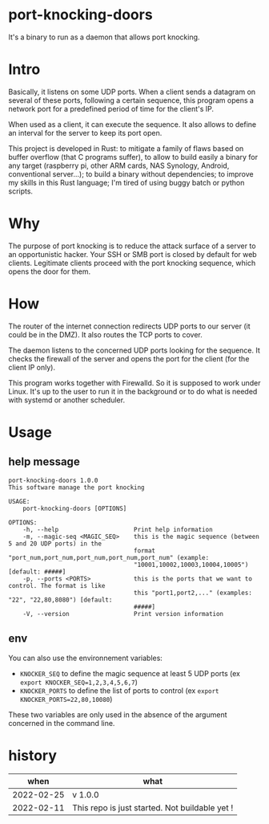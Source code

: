 # port-knocking-doors
It's a binary to run as a daemon that allows port knocking.

# Intro
Basically, it listens on some UDP ports.
When a client sends a datagram on several of these ports, following a certain sequence, this program opens a network port for a predefined period of time for the client's IP.

When used as a client, it can execute the sequence. It also allows to define an interval for the server to keep its port open. 


This project is developed in Rust: to mitigate a family of flaws based on buffer overflow (that C programs suffer), to allow to build easily a binary for any target (raspberry pi, other ARM cards, NAS Synology, Android, conventional server...); to build a binary without dependencies; to improve my skills in this Rust language; I'm tired of using buggy batch or python scripts.

# Why
The purpose of port knocking is to reduce the attack surface of a server to an opportunistic hacker. Your SSH or SMB port is closed by default for web clients. Legitimate clients proceed with the port knocking sequence, which opens the door for them.

# How
The router of the internet connection redirects UDP ports to our server (it could be in the DMZ). It also routes the TCP ports to cover.

The daemon listens to the concerned UDP ports looking for the sequence. It checks the firewall of the server and opens the port for the client (for the client IP only).

This program works together with Firewalld. So it is supposed to work under Linux. It's up to the user to run it in the background or to do what is needed with systemd or another scheduler.

# Usage
## help message
```text
port-knocking-doors 1.0.0
This software manage the port knocking

USAGE:
    port-knocking-doors [OPTIONS]

OPTIONS:
    -h, --help                     Print help information
    -m, --magic-seq <MAGIC_SEQ>    this is the magic sequence (between 5 and 20 UDP ports) in the
                                   format "port_num,port_num,port_num,port_num,port_num" (example:
                                   "10001,10002,10003,10004,10005") [default: #####]
    -p, --ports <PORTS>            this is the ports that we want to control. The format is like
                                   this "port1,port2,..." (examples: "22", "22,80,8080") [default:
                                   #####]
    -V, --version                  Print version information
```
## env
You can also use the environnement variables:
 - `KNOCKER_SEQ` to define the magic sequence at least 5 UDP ports (ex `export KNOCKER_SEQ=1,2,3,4,5,6,7`)
 - `KNOCKER_PORTS` to define the list of ports to control (ex `export KNOCKER_PORTS=22,80,10080`)

These two variables are only used in the absence of the argument concerned in the command line.

# history
|when|what|
|-|-|
|2022-02-25 | v 1.0.0 |
|2022-02-11 | This repo is just started. Not buildable yet ! |

